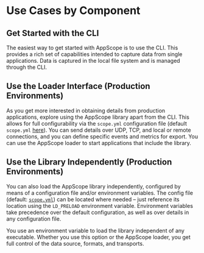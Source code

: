 # Use Cases by Component

## Get Started with the CLI

The easiest way to get started with AppScope is to use the CLI. This provides a rich set of capabilities intended to capture data from single applications. Data is captured in the local file system and is managed through the CLI. 

## Use the Loader Interface (Production Environments)

As you get more interested in obtaining details from production applications, explore using the AppScope library apart from the CLI. This allows for full configurability via the `scope.yml` configuration file (default `scope.yml` [here]([https://github.com/criblio/appscope/blob/master/conf/scope.yml](https://github.com/criblio/appscope/blob/master/conf/scope.yml)l)). You can send details over UDP, TCP, and local or remote connections, and you can define specific events and metrics for export. You can use the AppScope loader to start applications that include the library. 

## Use the Library Independently (Production Environments)

You can also load the AppScope library independently, configured by means of a configuration file and/or environment variables. The config file (default: [`scope.yml`](https://github.com/criblio/appscope/blob/master/conf/scope.yml)) can be located where needed – just reference its location using the `LD_PRELOAD` environment variable. Environment variables take precedence over the default configuration, as well as over details in any configuration file.

You use an environment variable to load the library independent of any executable. Whether you use this option or the AppScope loader, you get full control of the data source, formats, and transports. 